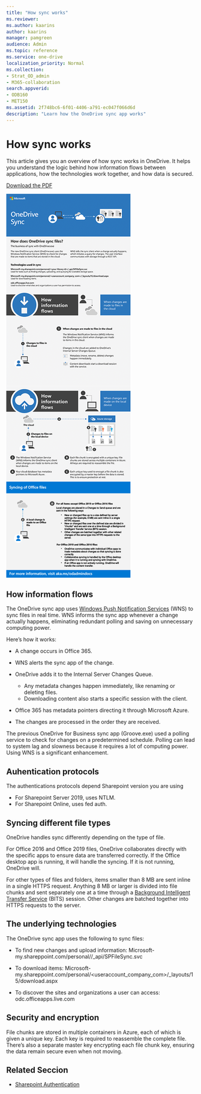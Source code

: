 ```yaml
---
title: "How sync works"
ms.reviewer: 
ms.author: kaarins
author: kaarins
manager: pamgreen
audience: Admin
ms.topic: reference
ms.service: one-drive
localization_priority: Normal
ms.collection: 
- Strat_OD_admin
- M365-collaboration
search.appverid:
- ODB160
- MET150
ms.assetid: 2f748bc6-6f01-4406-a791-ec047f066d6d
description: "Learn how the OneDrive sync app works"
---
```


# How sync works

This article gives you an overview of how sync works in OneDrive. It helps you understand the logic behind how information flows between applications, how the technologies work together, and how data is secured.

[Download the PDF](https://go.microsoft.com/fwlink/p/?LinkId=829044)

![Illustration of the sync process](media/sync-process-infographic.png)
  
## How information flows

The OneDrive sync app uses [Windows Push Notification Services](/windows/uwp/design/shell/tiles-and-notifications/windows-push-notification-services--wns--overview) (WNS) to sync files in real time. WNS informs the sync app whenever a change actually happens, eliminating redundant polling and saving on unnecessary computing power.

Here’s how it works:

- A change occurs in Office 365.

- WNS alerts the sync app of the change.

- OneDrive adds it to the Internal Server Changes Queue.
    - Any metadata changes happen immediately, like renaming or deleting files.
    - Downloading content also starts a specific session with the client.

- Office 365 has metadata pointers directing it through Microsoft Azure.

- The changes are processed in the order they are received.

The previous OneDrive for Business sync app (Groove.exe) used a polling service to check for changes on a predetermined schedule. Polling can lead to system lag and slowness because it requires a lot of computing power. Using WNS is a significant enhancement.
  

## Auhentication protocols

The authentications protocols depend Sharepoint version you are using

 - For Sharepoint Server 2019, uses NTLM.
 - For Sharepoint Online, uses fed auth.

## Syncing different file types

OneDrive handles sync differently depending on the type of file.

For Office 2016 and Office 2019 files, OneDrive collaborates directly with the specific apps to ensure data are transferred correctly. If the Office desktop app is running, it will handle the syncing. If it is not running, OneDrive will.

For other types of files and folders, items smaller than 8 MB are sent inline in a single HTTPS request. Anything 8 MB or larger is divided into file chunks and sent separately one at a time through a [Background Intelligent Transfer Service](/windows/desktop/Bits/background-intelligent-transfer-service-portal) (BITS) session. Other changes are batched together into HTTPS requests to the server.
  
## The underlying technologies

The OneDrive sync app uses the following to sync files:

- To find new changes and upload information: Microsoft-my.shareppoint.com/personal/<your library id>/_api/SPFileSync.svc

- To download items: Microsoft-my.shareppoint.com/personal/<useraccount_company_com>/_layouts/15/download.aspx

- To discover the sites and organizations a user can access: odc.officeapps.live.com
  
## Security and encryption

File chunks are stored in multiple containers in Azure, each of which is given a unique key. Each key is required to reassemble the complete file. There’s also a separate master key encrypting each file chunk key, ensuring the data remain secure even when not moving.

## Related Seccion

- [Sharepoint Authentication](https://docs.microsoft.com/sharepoint/authentication)

